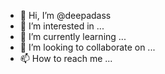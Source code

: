- 👋 Hi, I’m @deepadass
- 👀 I’m interested in ...
- 🌱 I’m currently learning ...
- 💞️ I’m looking to collaborate on ...
- 📫 How to reach me ...

<!---
deepadass/deepadass is a ✨ special ✨ repository because its `README.md` (this file) appears on your GitHub profile.
You can click the Preview link to take a look at your changes.
--->
